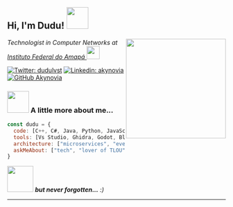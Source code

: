 <h2> Hi, I'm Dudu! <img src="https://media.giphy.com/media/mGcNjsfWAjY5AEZNw6/giphy.gif" width="50"></h2>
<img align='right' src="https://media.giphy.com/media/Sw6fiilaRDWz7KW5x5/giphy.gif" width="230">
<p><em>Technologist in Computer Networks at <a href="http://www.ifap.edu.br">Instituto Federal do Amapá </a><img src="https://media.giphy.com/media/VdhTYle3b9a6jtO7FJ/giphy.gif" width="30">
</em></p>

[![Twitter: dudulvst](https://img.shields.io/twitter/follow/dudulvst?style=social)](https://twitter.com/dudulvst)
[![Linkedin: akynovia](https://img.shields.io/badge/-akynovia-blue?style=flat-square&logo=Linkedin&logoColor=white&link=https://www.linkedin.com/in/akynovia/)](https://www.linkedin.com/in/akynovia/)
[![GitHub Akynovia](https://img.shields.io/github/followers/Akynovia?label=follow&style=social)](https://github.com/Akynovia)


### <img src="https://media.giphy.com/media/VgCDAzcKvsR6OM0uWg/giphy.gif" width="50"> A little more about me...  

```javascript
const dudu = {
  code: [C++, C#, Java, Python, JavaScript],
  tools: [Vs Studio, Ghidra, Godot, Blender],
  architecture: ["microservices", "event-driven"],
  askMeAbout: ["tech", "lover of TLOU", "photography"],
}
```

<img src="https://media.giphy.com/media/t5upbzp8awDW1IpCXy/giphy.gif" width="60"> <em><b> but never forgotten...</b> :)</em>

---
